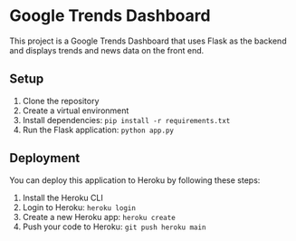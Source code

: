 # Google Trends Dashboard

This project is a Google Trends Dashboard that uses Flask as the backend and displays trends and news data on the front end. 

## Setup

1. Clone the repository
2. Create a virtual environment
3. Install dependencies: `pip install -r requirements.txt`
4. Run the Flask application: `python app.py`

## Deployment

You can deploy this application to Heroku by following these steps:

1. Install the Heroku CLI
2. Login to Heroku: `heroku login`
3. Create a new Heroku app: `heroku create`
4. Push your code to Heroku: `git push heroku main`
